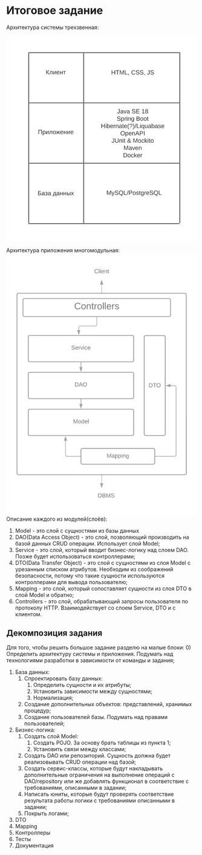 # Итоговое задание
Архитектура системы трехзвенная:

![](система.jpg)

Архитектура приложения многомодульная:
![](приложение.png)
Описание каждого из модулей(слоёв):
1) Model - это слой с сущностями из базы данных
2) DAO(Data Access Object) - это слой, позволяющий производить на базой данных CRUD операции. Использует слой Model;
3) Service - это слой, который вводит бизнес-логику над слоем DAO. Позже будет использоваться контроллерами;
4) DTO(Data Transfer Object) - это слой с сущностями из слоя Model с урезанным списком атрибутов. Необходим из соображений безопасности, потому что такие сущности используются контроллерами для вывода пользователю;
5) Mapping - это слой, который сопоставляет сущности из слоя DTO в слой Model и обратно;
6) Controllers - это слой, обрабатывающий запросы пользователя по протоколу HTTP. Взаимодействует со слоем Service, DTO и с клиентом.

## Декомпозиция задания
Для того, чтобы решить большое задание разделю на малые блоки:
0) Определить архитектуру системы и приложения. Подумать над технологиями разработки в зависимости от команды и задания;
1) База данных:
   1) Спроектировать базу данных:
      1) Определить сущности и их атрибуты;
      2) Установить зависимости между сущностями;
      3) Нормализация;
   2) Создание дополнительных объектов: представлений, хранимых процедур;
   3) Создание пользователей базы. Подумать над правами пользователей;
2) Бизнес-логика:
   1) Создать слой Model:
      1) Создать POJO. За основу брать таблицы из пункта 1;
      2) Установить связи между классами;
   2) Создать DAO или репозиторий. Сущность должна будет реализовывать CRUD операции над базой;
   3) Создать сервис-классы, которые будут накладывать дополнительные ограничения на выполнение операций с DAO/repository или же добавлять функционал в соответствие с требованиями, описанными в задании;
   4) Написать юниты, которые будут проверять соответствие результата работы логики с требованиями описанными в задании;
   5) Покрыть логами;
3) DTO
4) Mapping
5) Контроллеры
6) Тесты
7) Документация